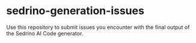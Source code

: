 # sedrino-generation-issues

Use this repository to submit issues you encounter with the final output of the Sedrino AI Code generator.
